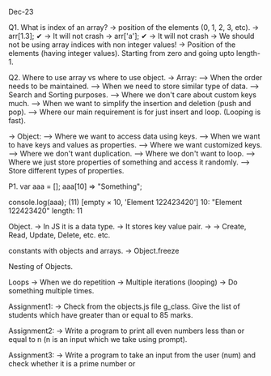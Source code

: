 Dec-23

Q1. What is index of an array? -> position of the elements (0, 1, 2, 3, etc). -> arr[1.3]; ✔ -> It will not crash -> arr['a']; ✔ -> It will not crash -> We should not be using array indices with non integer values! -> Position of the elements (having integer values). Starting from zero and going upto length-1.

Q2. Where to use array vs where to use object. -> Array: --> When the order needs to be maintained. --> When we need to store similar type of data. --> Search and Sorting purposes. --> Where we don't care about custom keys much. --> When we want to simplify the insertion and deletion (push and pop). --> Where our main requirement is for just insert and loop. (Looping is fast).

-> Object: --> Where we want to access data using keys. --> When we want to have keys and values as properties. --> Where we want customized keys. --> Where we don't want duplication. --> Where we don't want to loop. --> Where we just store properties of something and access it randomly. --> Store different types of properties.

P1. var aaa = []; aaa[10] => "Something";

console.log(aaa); (11) [empty × 10, 'Element 122423420'] 10: "Element 122423420" length: 11

Object. -> In JS it is a data type. -> It stores key value pair. ->
-> Create, Read, Update, Delete, etc. etc.

constants with objects and arrays. -> Object.freeze

Nesting of Objects.

Loops -> When we do repetition -> Multiple iterations (looping) -> Do something multiple times.

Assignment1: -> Check from the objects.js file g_class. Give the list of students which have greater than or equal to 85 marks.

Assignment2: -> Write a program to print all even numbers less than or equal to n (n is an input which we take using prompt).

Assignment3: -> Write a program to take an input from the user (num) and check whether it is a prime number or 
